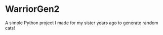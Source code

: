 WarriorGen2
===========

A simple Python project I made for my sister years ago to generate random cats!
